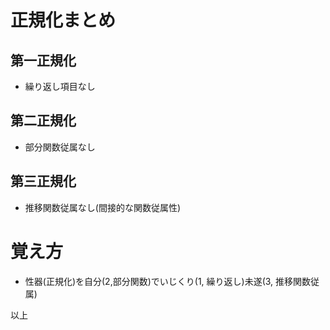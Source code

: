 # 正規化まとめ

## 第一正規化

- 繰り返し項目なし

## 第二正規化

- 部分関数従属なし

## 第三正規化

- 推移関数従属なし(間接的な関数従属性)

# 覚え方

- 性器(正規化)を自分(2,部分関数)でいじくり(1, 繰り返し)未遂(3, 推移関数従属)

以上
